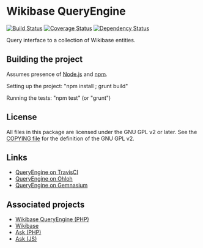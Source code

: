 # Wikibase QueryEngine

[![Build Status](https://secure.travis-ci.org/JeroenDeDauw/QueryEngine.png?branch=master)](http://travis-ci.org/JeroenDeDauw/QueryEngine)
[![Coverage Status](https://coveralls.io/repos/JeroenDeDauw/QueryEngine/badge.png?branch=master)](https://coveralls.io/r/JeroenDeDauw/QueryEngine?branch=master)
[![Dependency Status](https://gemnasium.com/JeroenDeDauw/QueryEngine.png)](https://gemnasium.com/JeroenDeDauw/QueryEngine)

Query interface to a collection of Wikibase entities.

## Building the project

Assumes presence of [Node.js](http://nodejs.org/)
and [npm](https://npmjs.org/).

Setting up the project: "npm install ; grunt build"

Running the tests: "npm test" (or "grunt")

## License

All files in this package are licensed under the GNU GPL v2 or later.
See the [COPYING file](COPYING) for the definition of the GNU GPL v2.

## Links

* [QueryEngine on TravisCI](https://travis-ci.org/JeroenDeDauw/QueryEngine)
* [QueryEngine on Ohloh](https://www.ohloh.net/p/QueryEngineJS)
* [QueryEngine on Gemnasium](https://travis-ci.org/JeroenDeDauw/QueryEngine)

## Associated projects

* [Wikibase QueryEngine (PHP)](https://github.com/wikimedia/mediawiki-extensions-WikibaseQueryEngine)
* [Wikibase](https://www.mediawiki.org/wiki/Wikibase)
* [Ask (PHP)](https://github.com/wikimedia/mediawiki-extensions-Ask)
* [Ask (JS)](https://github.com/JeroenDeDauw/AskJS)
